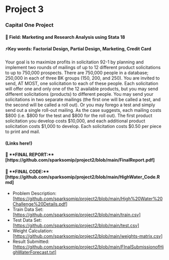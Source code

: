# Project 3
<h3>Capital One Project</h3>
<h4>📖 Field: Marketing and Research Analysis using Stata 18</h4>
<h4>⚡Key words: Factorial Design, Partial Design, Marketing, Credit Card</h4>

Your goal is to maximize profits in solicitation 92-1 by planning and implement two rounds of mailings of up to 12 different product solicitations to up to 750,000 prospects. There are 750,000 people in a database; 250,000 in each of three BK groups (150, 200, and 250). You are invited to send, AT MOST, one solicitation to each of these people. Each solicitation will offer one and only one of the 12 available products, but you may send different solicitations (products) to different people. You may send your solicitations in two separate mailings (the first one will be called a test, and the second will be called a roll out). Or you may forego a test and simply send out a single roll-out mailing. As the case suggests, each mailing costs $800 (i.e. $800 for the test and $800 for the roll out). The first product solicitation you develop costs $10,000, and each additional product solicitation costs $1,000 to develop. Each solicitation costs $0.50 per piece to print and mail.

<h4>(Links here!)</h4>
<h4> 📝 **FINAL REPORT:** [https://github.com/sparksomip/project2/blob/main/FinalReport.pdf]</h4>
<h4> 📝 **FINAL CODE:** [https://github.com/sparksomip/project2/blob/main/HighWater_Code.Rmd]</h4>

- Problem Description: [https://github.com/sparksomip/project2/blob/main/High%20Water%20Challenge%20Details.pdf]<br>
- Train Data Set: [https://github.com/sparksomip/project2/blob/main/train.csv]<br>
- Test Data Set: [https://github.com/sparksomip/project2/blob/main/test.csv]<br>
- Weight Calculation: [https://github.com/sparksomip/project2/blob/main/weights-matrix.csv]<br>
- Result Submitted: [https://github.com/sparksomip/project2/blob/main/FInalSubmissionofHighWaterForecast.txt]
